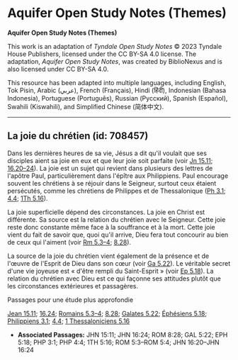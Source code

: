 # Aquifer Open Study Notes (Themes)

**Aquifer Open Study Notes (Themes)**

This work is an adaptation of *Tyndale Open Study Notes* © 2023 Tyndale House Publishers, licensed under the CC BY\-SA 4\.0 license. The adaptation, *Aquifer Open Study Notes*, was created by BiblioNexus and is also licensed under CC BY\-SA 4\.0\.

This resource has been adapted into multiple languages, including English, Tok Pisin, Arabic (عربي), French (Français), Hindi (हिंदी), Indonesian (Bahasa Indonesia), Portuguese (Português), Russian (Русский), Spanish (Español), Swahili (Kiswahili), and Simplified Chinese (简体中文).



--------------------------------

## La joie du chrétien (id: 708457)

Dans les dernières heures de sa vie, Jésus a dit qu'il voulait que ses disciples aient sa joie en eux et que leur joie soit parfaite (voir [Jn 15\.11](https://ref.ly/John15:11); [16\.20–24](https://ref.ly/John16:20-John16:24)). La joie est un sujet qui revient dans plusieurs des lettres de l'apôtre Paul, particulièrement dans l'épître aux Philippiens. Paul encourage souvent les chrétiens à se réjouir dans le Seigneur, surtout ceux étaient persécutés, comme les chrétiens de Philippes et de Thessalonique ([Ph 3\.1](https://ref.ly/Phil3:1); [4\.4](https://ref.ly/Phil4:4); [1Th 5\.16](https://ref.ly/1Thess5:16)).

La joie superficielle dépend des circonstances. La joie en Christ est différente. Sa source est la relation du chrétien avec le Seigneur. Cette joie reste donc constante même face à la souffrance et à la mort. Cette joie vient du fait de savoir que, quoi qu'il arrive, Dieu fera tout concourir au bien de ceux qui l'aiment (voir [Rm 5\.3–4](https://ref.ly/Rom5:3-Rom5:4); [8\.28](https://ref.ly/Rom8:28)).

La source de la joie du chrétien vient également de la présence et de l'œuvre de l'Esprit de Dieu dans son cœur (voir [Ga 5\.22](https://ref.ly/Gal5:22)). Le véritable secret d'une vie joyeuse est « d'être rempli du Saint\-Esprit » (voir [Ep 5\.18](https://ref.ly/Eph5:18)). La relation du chrétien avec Dieu est ce qui façonne ses attitudes plutôt que les circonstances extérieures et passagères.

Passages pour une étude plus approfondie

[Jean 15\.11](https://ref.ly/John15:11); [16\.24](https://ref.ly/John16:24); [Romains 5\.3–4](https://ref.ly/Rom5:3-Rom5:4); [8\.28](https://ref.ly/Rom8:28); [Galates 5\.22](https://ref.ly/Gal5:22); [Éphésiens 5\.18](https://ref.ly/Eph5:18); [Philippiens 3\.1](https://ref.ly/Phil3:1); [4\.4](https://ref.ly/Phil4:4); [1 Thessaloniciens 5\.16](https://ref.ly/1Thess5:16)

* **Associated Passages:** JHN 15:11; JHN 16:24; ROM 8:28; GAL 5:22; EPH 5:18; PHP 3:1; PHP 4:4; 1TH 5:16; ROM 5:3–ROM 5:4; JHN 16:20–JHN 16:24

